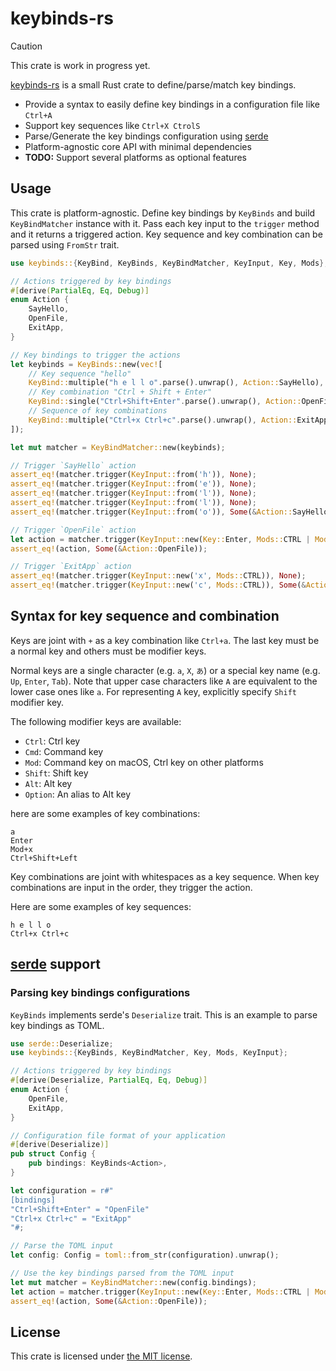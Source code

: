 keybinds-rs
===========

> [!CAUTION]
> This crate is work in progress yet.

[keybinds-rs][crates-io] is a small Rust crate to define/parse/match key bindings.

- Provide a syntax to easily define key bindings in a configuration file like `Ctrl+A`
- Support key sequences like `Ctrl+X CtrolS`
- Parse/Generate the key bindings configuration using [serde][]
- Platform-agnostic core API with minimal dependencies
- **TODO:** Support several platforms as optional features

## Usage

This crate is platform-agnostic. Define key bindings by `KeyBinds` and build `KeyBindMatcher` instance with it.
Pass each key input to the `trigger` method and it returns a triggered action. Key sequence and key combination
can be parsed using `FromStr` trait.

```rust
use keybinds::{KeyBind, KeyBinds, KeyBindMatcher, KeyInput, Key, Mods};

// Actions triggered by key bindings
#[derive(PartialEq, Eq, Debug)]
enum Action {
    SayHello,
    OpenFile,
    ExitApp,
}

// Key bindings to trigger the actions
let keybinds = KeyBinds::new(vec![
    // Key sequence "hello"
    KeyBind::multiple("h e l l o".parse().unwrap(), Action::SayHello),
    // Key combination "Ctrl + Shift + Enter"
    KeyBind::single("Ctrl+Shift+Enter".parse().unwrap(), Action::OpenFile),
    // Sequence of key combinations
    KeyBind::multiple("Ctrl+x Ctrl+c".parse().unwrap(), Action::ExitApp),
]);

let mut matcher = KeyBindMatcher::new(keybinds);

// Trigger `SayHello` action
assert_eq!(matcher.trigger(KeyInput::from('h')), None);
assert_eq!(matcher.trigger(KeyInput::from('e')), None);
assert_eq!(matcher.trigger(KeyInput::from('l')), None);
assert_eq!(matcher.trigger(KeyInput::from('l')), None);
assert_eq!(matcher.trigger(KeyInput::from('o')), Some(&Action::SayHello));

// Trigger `OpenFile` action
let action = matcher.trigger(KeyInput::new(Key::Enter, Mods::CTRL | Mods::SHIFT));
assert_eq!(action, Some(&Action::OpenFile));

// Trigger `ExitApp` action
assert_eq!(matcher.trigger(KeyInput::new('x', Mods::CTRL)), None);
assert_eq!(matcher.trigger(KeyInput::new('c', Mods::CTRL)), Some(&Action::ExitApp));
```

## Syntax for key sequence and combination

Keys are joint with `+` as a key combination like `Ctrl+a`. The last key must be a normal key and others must be modifier
keys.

Normal keys are a single character (e.g. `a`, `X`, `あ`) or a special key name (e.g. `Up`, `Enter`, `Tab`). Note that
upper case characters like `A` are equivalent to the lower case ones like `a`. For representing `A` key, explicitly
specify `Shift` modifier key.

The following modifier keys are available:

- `Ctrl`: Ctrl key
- `Cmd`: Command key
- `Mod`: Command key on macOS, Ctrl key on other platforms
- `Shift`: Shift key
- `Alt`: Alt key
- `Option`: An alias to Alt key

here are some examples of key combinations:

```ignore
a
Enter
Mod+x
Ctrl+Shift+Left
```

Key combinations are joint with whitespaces as a key sequence. When key combinations are input in the order, they
trigger the action.

Here are some examples of key sequences:

```ignore
h e l l o
Ctrl+x Ctrl+c
```

## [serde][] support

### Parsing key bindings configurations

`KeyBinds` implements serde's `Deserialize` trait. This is an example to parse key bindings as TOML.

```rust
use serde::Deserialize;
use keybinds::{KeyBinds, KeyBindMatcher, Key, Mods, KeyInput};

// Actions triggered by key bindings
#[derive(Deserialize, PartialEq, Eq, Debug)]
enum Action {
    OpenFile,
    ExitApp,
}

// Configuration file format of your application
#[derive(Deserialize)]
pub struct Config {
    pub bindings: KeyBinds<Action>,
}

let configuration = r#"
[bindings]
"Ctrl+Shift+Enter" = "OpenFile"
"Ctrl+x Ctrl+c" = "ExitApp"
"#;

// Parse the TOML input
let config: Config = toml::from_str(configuration).unwrap();

// Use the key bindings parsed from the TOML input
let mut matcher = KeyBindMatcher::new(config.bindings);
let action = matcher.trigger(KeyInput::new(Key::Enter, Mods::CTRL | Mods::SHIFT));
assert_eq!(action, Some(&Action::OpenFile));
```

## License

This crate is licensed under [the MIT license](./LICENSE.txt).

[crates-io]: https://crates.io/crates/keybinds
[serde]: https://serde.rs/
